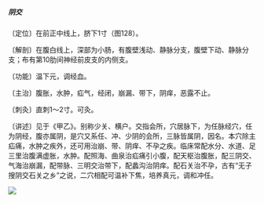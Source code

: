 ##### 阴交

〔定位〕在前正中线上，脐下1寸（图128）。

〔解剖〕在腹白线上，深部为小肠，有腹壁浅动、静脉分支，腹壁下动、静脉分支；布有第10肋间神经前皮支的内侧支。

〔功能〕温下元，调经血。

〔主治〕腹胀，水肿，疝气，经闭，崩漏、带下，阴痒，恶露不止。

〔刺灸〕直刺1〜2寸。可灸。

〔讲述〕见于《甲乙》。别称少关、横户。交指会所，穴居脉下，为任脉经穴，任为阴经，腹亦属阴，是穴又系任、冲、少阴的会所，三脉皆属阴，因名。本穴除主疝痛，水肿之疾外，还可用治崩、带、阴痒、不孕之疾。临床常配水分、水道、足三里治腹满虚胀，水肿。配照海、曲泉治疝痛引小腹，配天枢治腹胀，配三阴交、气海治崩漏，配带脉、三明交治带下，配蠡沟治阴痒。配石关治不孕，古有“无子搜阴交石关之乡”之说，二穴相配可温补下焦，培养真元，调和冲任。

![](img/图128.jpg)
